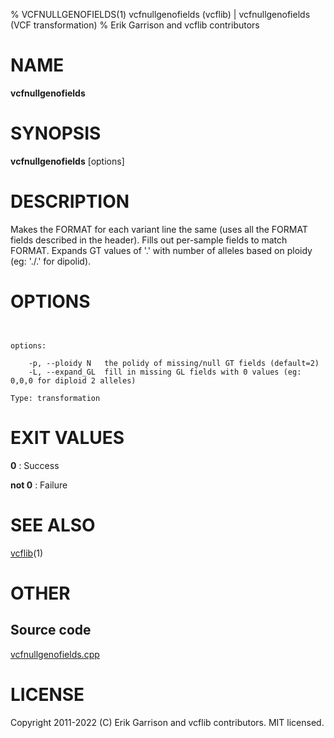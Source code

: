 % VCFNULLGENOFIELDS(1) vcfnullgenofields (vcflib) | vcfnullgenofields (VCF transformation)
% Erik Garrison and vcflib contributors

# NAME

**vcfnullgenofields**

# SYNOPSIS

**vcfnullgenofields** [options] <vcf file>

# DESCRIPTION

Makes the FORMAT for each variant line the same (uses all the FORMAT fields described in the header). Fills out per-sample fields to match FORMAT. Expands GT values of '.' with number of alleles based on ploidy (eg: './.' for dipolid).



# OPTIONS

```


options:

    -p, --ploidy N   the polidy of missing/null GT fields (default=2)
    -L, --expand_GL  fill in missing GL fields with 0 values (eg: 0,0,0 for diploid 2 alleles)

Type: transformation

```





# EXIT VALUES

**0**
: Success

**not 0**
: Failure

# SEE ALSO



[vcflib](./vcflib.md)(1)



# OTHER

## Source code

[vcfnullgenofields.cpp](https://github.com/vcflib/vcflib/blob/master/src/vcfnullgenofields.cpp)

# LICENSE

Copyright 2011-2022 (C) Erik Garrison and vcflib contributors. MIT licensed.

<!--
  Created with ./scripts/bin2md.rb scripts/bin2md-template.erb
-->
